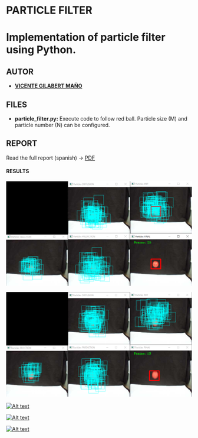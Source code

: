 # PARTICLE FILTER
# Implementation of particle filter using Python.

## AUTOR
* [**VICENTE GILABERT MAÑO**](https://www.linkedin.com/in/vgilabert/)


## FILES
* **particle_filter.py:** Execute code to follow red ball. Particle size (M) and particle number (N) can be configured. 


## REPORT
Read the full report (spanish) -> [PDF](docs/report.pdf)


#### RESULTS
![image1](result/result1.png)


![image2](result/result2.png)


[![Alt text](https://img.youtube.com/vi/cG4KScLBkwc/0.jpg)](https://www.youtube.com/watch?v=cG4KScLBkwc)


[![Alt text](https://img.youtube.com/vi/WHS-SJ1J71Y/0.jpg)](https://www.youtube.com/watch?v=WHS-SJ1J71Y)


[![Alt text](https://img.youtube.com/vi/c-4GPqreYbc/0.jpg)](https://www.youtube.com/watch?v=c-4GPqreYbc)

